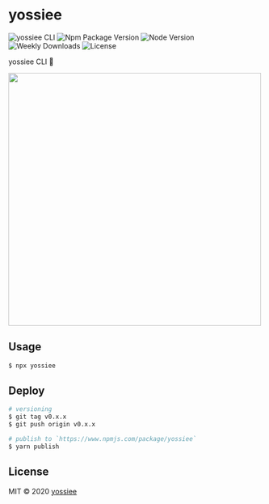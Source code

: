 # yossiee
![yossiee CLI](https://img.shields.io/badge/yossie-cli-yellow)
![Npm Package Version](https://img.shields.io/npm/v/yossiee?style=plastic&color=black)
![Node Version](https://img.shields.io/node/v/yossiee?style=plastic&color=yellow)
![Weekly Downloads](https://img.shields.io/npm/dw/yossiee?style=plastic&color=black)
![License](https://img.shields.io/npm/l/yossiee?style=plastic&message=hoge&color=yellow)

yossiee CLI :lizard:

<img width="500" src="https://user-images.githubusercontent.com/38056766/74929526-0a322800-541f-11ea-9d95-d57145c9e0ec.png">

## Usage

```sh
$ npx yossiee
```

## Deploy
```sh
# versioning
$ git tag v0.x.x
$ git push origin v0.x.x

# publish to `https://www.npmjs.com/package/yossiee`
$ yarn publish
```

## License

MIT ©︎ 2020 [yossiee](https://github.com/yossiee)
